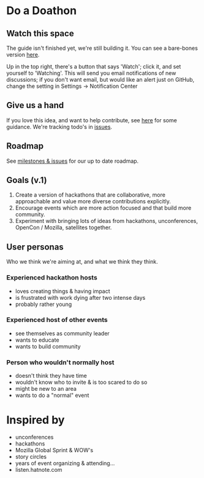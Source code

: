 <!-- Note: This is for talking about the project itself & encouraging contribution. Index.md describes doathons -->

# Do a Doathon

## Watch this space
The guide isn't finished yet, we're still building it. You can see a bare-bones version [here](https://github.com/sparcopen/do-a-doathon/tree/master/guide).

Up in the top right, there's a button that says 'Watch'; click it, and set yourself to 'Watching'. This will send you email notifications of new discussions; if you don't want email, but would like an alert just on GitHub, change the setting in Settings -> Notification Center

## Give us a hand

If you love this idea, and want to help contribute, see [here](https://github.com/sparcopen/do-a-doathon/blob/master/CONTRIBUTING.md) for some guidance. We're tracking todo's in [issues](https://github.com/sparcopen/do-a-doathon/issues).

## Roadmap

See [milestones & issues](https://github.com/sparcopen/do-a-doathon/issues) for our up to date roadmap.

## Goals (v.1)

1. Create a version of hackathons that are collaborative, more approachable and value more diverse contributions explicitly.
2. Encourage events which are more action focused and that build more community.
3. Experiment with bringing lots of ideas from hackathons, unconferences, OpenCon / Mozilla, satellites together.

## User personas

Who we think we're aiming at, and what we think they think.

### Experienced hackathon hosts

* loves creating things & having impact
* is frustrated with work dying after two intense days
* probably rather young

### Experienced host of other events

* see themselves as community leader
* wants to educate
* wants to build community

### Person who wouldn't normally host

* doesn't think they have time
* wouldn't know who to invite & is too scared to do so
* might be new to an area
* wants to do a "normal" event

# Inspired by

* unconferences
* hackathons
* Mozilla Global Sprint & WOW's
* story circles
* years of event organizing & attending...
* listen.hatnote.com
